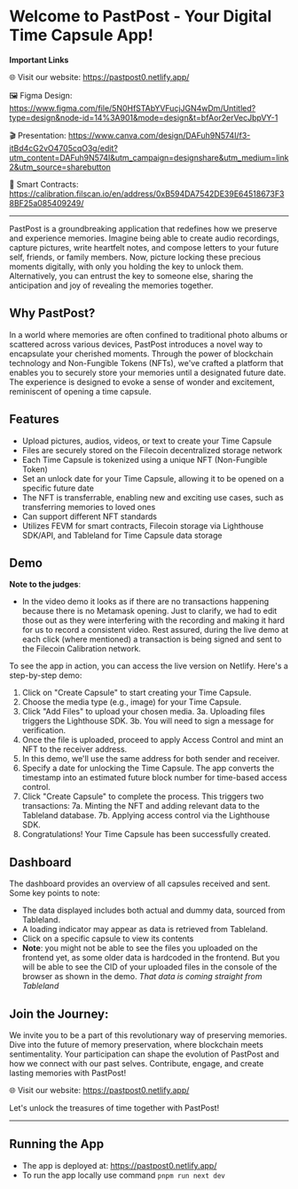 # Welcome to PastPost - Your Digital Time Capsule App!

__Important Links__

🌐 Visit our website: https://pastpost0.netlify.app/

🖼 Figma Design: https://www.figma.com/file/5N0HfSTAbYVFucjJGN4wDm/Untitled?type=design&node-id=14%3A901&mode=design&t=bfAor2erVecJbpVY-1

🎬 Presentation: https://www.canva.com/design/DAFuh9N574I/f3-itBd4cG2vO4705cqO3g/edit?utm_content=DAFuh9N574I&utm_campaign=designshare&utm_medium=link2&utm_source=sharebutton

📜 Smart Contracts: https://calibration.filscan.io/en/address/0xB594DA7542DE39E64518673F38BF25a085409249/

---

PastPost is a groundbreaking application that redefines how we preserve and experience memories. Imagine being able to create audio recordings, capture pictures, write heartfelt notes, and compose letters to your future self, friends, or family members. Now, picture locking these precious moments digitally, with only you holding the key to unlock them. Alternatively, you can entrust the key to someone else, sharing the anticipation and joy of revealing the memories together.

## Why PastPost?

In a world where memories are often confined to traditional photo albums or scattered across various devices, PastPost introduces a novel way to encapsulate your cherished moments. Through the power of blockchain technology and Non-Fungible Tokens (NFTs), we've crafted a platform that enables you to securely store your memories until a designated future date. The experience is designed to evoke a sense of wonder and excitement, reminiscent of opening a time capsule.

## Features

- Upload pictures, audios, videos, or text to create your Time Capsule
- Files are securely stored on the Filecoin decentralized storage network
- Each Time Capsule is tokenized using a unique NFT (Non-Fungible Token)
- Set an unlock date for your Time Capsule, allowing it to be opened on a specific future date
- The NFT is transferrable, enabling new and exciting use cases, such as transferring memories to loved ones
- Can support different NFT standards
- Utilizes FEVM for smart contracts, Filecoin storage via Lighthouse SDK/API, and Tableland for Time Capsule data storage

## Demo

__Note to the judges__:
- In the video demo it looks as if there are no transactions happening because there is no Metamask opening. Just to clarify, we had to edit those out as they were interfering with the recording and making it hard for us to record a consistent video. Rest assured, during the live demo at each click (where mentioned) a transaction is being signed and sent to the Filecoin Calibration network. 

To see the app in action, you can access the live version on Netlify. Here's a step-by-step demo:

1. Click on "Create Capsule" to start creating your Time Capsule.
2. Choose the media type (e.g., image) for your Time Capsule.
3. Click "Add Files" to upload your chosen media.
  3a. Uploading files triggers the Lighthouse SDK.
  3b. You will need to sign a message for verification.
4. Once the file is uploaded, proceed to apply Access Control and mint an NFT to the receiver address.
5. In this demo, we'll use the same address for both sender and receiver.
6. Specify a date for unlocking the Time Capsule. The app converts the timestamp into an estimated future block number for time-based access control.
7. Click "Create Capsule" to complete the process. This triggers two transactions:
7a. Minting the NFT and adding relevant data to the Tableland database.
7b. Applying access control via the Lighthouse SDK.
9. Congratulations! Your Time Capsule has been successfully created.

## Dashboard
The dashboard provides an overview of all capsules received and sent. Some key points to note:
- The data displayed includes both actual and dummy data, sourced from Tableland.
- A loading indicator may appear as data is retrieved from Tableland.
- Click on a specific capsule to view its contents
- __Note__: you might not be able to see the files you uploaded on the frontend yet, as some older data is hardcoded in the frontend. But you will be able to see the CID of your uploaded files in the console of the browser as shown in the demo. _That data is coming straight from Tableland_

## **Join the Journey:**

We invite you to be a part of this revolutionary way of preserving memories. Dive into the future of memory preservation, where blockchain meets sentimentality. Your participation can shape the evolution of PastPost and how we connect with our past selves. Contribute, engage, and create lasting memories with PastPost!

🌐 Visit our website: https://pastpost0.netlify.app/

Let's unlock the treasures of time together with PastPost!

---
## Running the App
- The app is deployed at: https://pastpost0.netlify.app/
- To run the app locally use command `pnpm run next dev`
